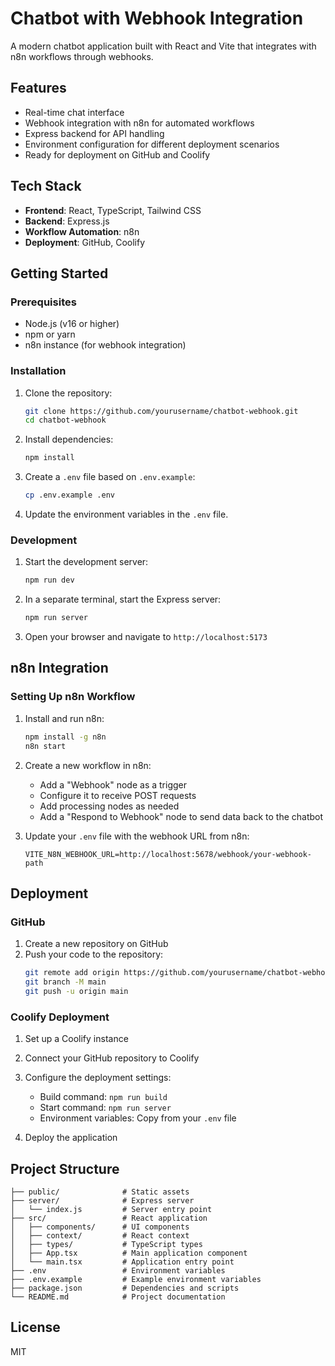 # Chatbot with Webhook Integration

A modern chatbot application built with React and Vite that integrates with n8n workflows through webhooks.

## Features

- Real-time chat interface
- Webhook integration with n8n for automated workflows
- Express backend for API handling
- Environment configuration for different deployment scenarios
- Ready for deployment on GitHub and Coolify

## Tech Stack

- **Frontend**: React, TypeScript, Tailwind CSS
- **Backend**: Express.js
- **Workflow Automation**: n8n
- **Deployment**: GitHub, Coolify

## Getting Started

### Prerequisites

- Node.js (v16 or higher)
- npm or yarn
- n8n instance (for webhook integration)

### Installation

1. Clone the repository:
   ```bash
   git clone https://github.com/yourusername/chatbot-webhook.git
   cd chatbot-webhook
   ```

2. Install dependencies:
   ```bash
   npm install
   ```

3. Create a `.env` file based on `.env.example`:
   ```bash
   cp .env.example .env
   ```

4. Update the environment variables in the `.env` file.

### Development

1. Start the development server:
   ```bash
   npm run dev
   ```

2. In a separate terminal, start the Express server:
   ```bash
   npm run server
   ```

3. Open your browser and navigate to `http://localhost:5173`

## n8n Integration

### Setting Up n8n Workflow

1. Install and run n8n:
   ```bash
   npm install -g n8n
   n8n start
   ```

2. Create a new workflow in n8n:
   - Add a "Webhook" node as a trigger
   - Configure it to receive POST requests
   - Add processing nodes as needed
   - Add a "Respond to Webhook" node to send data back to the chatbot

3. Update your `.env` file with the webhook URL from n8n:
   ```
   VITE_N8N_WEBHOOK_URL=http://localhost:5678/webhook/your-webhook-path
   ```

## Deployment

### GitHub

1. Create a new repository on GitHub
2. Push your code to the repository:
   ```bash
   git remote add origin https://github.com/yourusername/chatbot-webhook.git
   git branch -M main
   git push -u origin main
   ```

### Coolify Deployment

1. Set up a Coolify instance
2. Connect your GitHub repository to Coolify
3. Configure the deployment settings:
   - Build command: `npm run build`
   - Start command: `npm run server`
   - Environment variables: Copy from your `.env` file

4. Deploy the application

## Project Structure

```
├── public/              # Static assets
├── server/              # Express server
│   └── index.js         # Server entry point
├── src/                 # React application
│   ├── components/      # UI components
│   ├── context/         # React context
│   ├── types/           # TypeScript types
│   ├── App.tsx          # Main application component
│   └── main.tsx         # Application entry point
├── .env                 # Environment variables
├── .env.example         # Example environment variables
├── package.json         # Dependencies and scripts
└── README.md            # Project documentation
```

## License

MIT
